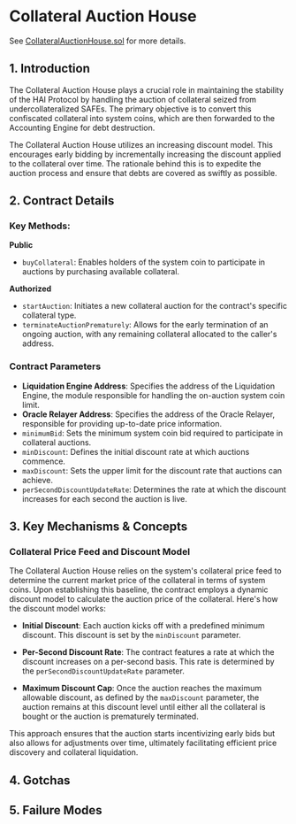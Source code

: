 # Collateral Auction House

See [CollateralAuctionHouse.sol](/src/contracts/CollateralAuctionHouse.sol/contract.CollateralAuctionHouse.html) for more details.

## 1. Introduction

The Collateral Auction House plays a crucial role in maintaining the stability of the HAI Protocol by handling the auction of collateral seized from undercollateralized SAFEs. The primary objective is to convert this confiscated collateral into system coins, which are then forwarded to the Accounting Engine for debt destruction.

The Collateral Auction House utilizes an increasing discount model. This encourages early bidding by incrementally increasing the discount applied to the collateral over time. The rationale behind this is to expedite the auction process and ensure that debts are covered as swiftly as possible.

## 2. Contract Details

### Key Methods:

**Public**

- `buyCollateral`: Enables holders of the system coin to participate in auctions by purchasing available collateral.

**Authorized**

- `startAuction`: Initiates a new collateral auction for the contract's specific collateral type.
- `terminateAuctionPrematurely`: Allows for the early termination of an ongoing auction, with any remaining collateral allocated to the caller's address.

### Contract Parameters

- **Liquidation Engine Address**: Specifies the address of the Liquidation Engine, the module responsible for handling the on-auction system coin limit.
- **Oracle Relayer Address**: Specifies the address of the Oracle Relayer, responsible for providing up-to-date price information.
- `minimumBid`: Sets the minimum system coin bid required to participate in collateral auctions.
- `minDiscount`: Defines the initial discount rate at which auctions commence.
- `maxDiscount`: Sets the upper limit for the discount rate that auctions can achieve.
- `perSecondDiscountUpdateRate`: Determines the rate at which the discount increases for each second the auction is live.

## 3. Key Mechanisms & Concepts

### Collateral Price Feed and Discount Model

The Collateral Auction House relies on the system's collateral price feed to determine the current market price of the collateral in terms of system coins. Upon establishing this baseline, the contract employs a dynamic discount model to calculate the auction price of the collateral. Here's how the discount model works:

- **Initial Discount**: Each auction kicks off with a predefined minimum discount. This discount is set by the `minDiscount` parameter.

- **Per-Second Discount Rate**: The contract features a rate at which the discount increases on a per-second basis. This rate is determined by the `perSecondDiscountUpdateRate` parameter.

- **Maximum Discount Cap**: Once the auction reaches the maximum allowable discount, as defined by the `maxDiscount` parameter, the auction remains at this discount level until either all the collateral is bought or the auction is prematurely terminated.

This approach ensures that the auction starts incentivizing early bids but also allows for adjustments over time, ultimately facilitating efficient price discovery and collateral liquidation.

## 4. Gotchas

## 5. Failure Modes
